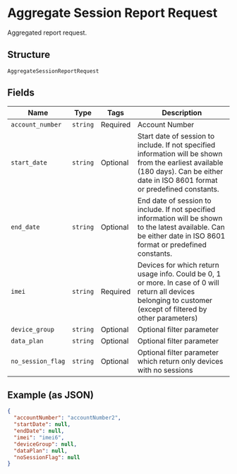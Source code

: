 
# Aggregate Session Report Request

Aggregated report request.

## Structure

`AggregateSessionReportRequest`

## Fields

| Name | Type | Tags | Description |
|  --- | --- | --- | --- |
| `account_number` | `string` | Required | Account Number |
| `start_date` | `string` | Optional | Start date of session to include. If not specified information will be shown from the earliest available (180 days). Can be either date in ISO 8601 format or predefined constants. |
| `end_date` | `string` | Optional | End date of session to include. If not specified information will be shown to the latest available. Can be either date in ISO 8601 format or predefined constants. |
| `imei` | `string` | Required | Devices for which return usage info. Could be 0, 1 or more. In case of 0 will return all devices belonging to customer (except of filtered by other parameters) |
| `device_group` | `string` | Optional | Optional filter parameter |
| `data_plan` | `string` | Optional | Optional filter parameter |
| `no_session_flag` | `string` | Optional | Optional filter parameter which return only devices with no sessions |

## Example (as JSON)

```json
{
  "accountNumber": "accountNumber2",
  "startDate": null,
  "endDate": null,
  "imei": "imei6",
  "deviceGroup": null,
  "dataPlan": null,
  "noSessionFlag": null
}
```

